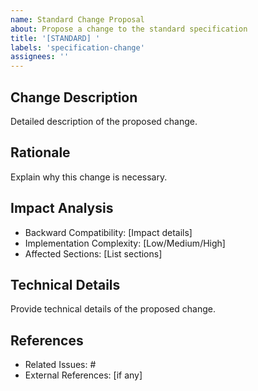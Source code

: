 ```yaml
---
name: Standard Change Proposal
about: Propose a change to the standard specification
title: '[STANDARD] '
labels: 'specification-change'
assignees: ''
---
```


## Change Description
Detailed description of the proposed change.

## Rationale
Explain why this change is necessary.

## Impact Analysis
- Backward Compatibility: [Impact details]
- Implementation Complexity: [Low/Medium/High]
- Affected Sections: [List sections]

## Technical Details
Provide technical details of the proposed change.

## References
- Related Issues: #
- External References: [if any] 